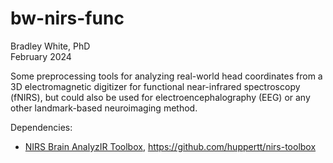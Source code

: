 # bw-nirs-func
Bradley White, PhD  
February 2024

Some preprocessing tools for analyzing real-world head coordinates from a 3D electromagnetic digitizer for functional near-infrared spectroscopy (fNIRS), but could also be used for electroencephalography (EEG) or any other landmark-based neuroimaging method.

Dependencies:
- [NIRS Brain AnalyzIR Toolbox](https://www.mdpi.com/1999-4893/11/5/73/pdf), https://github.com/huppertt/nirs-toolbox
